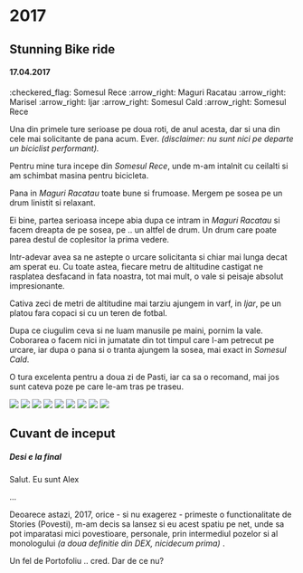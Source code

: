 # 2017
## Stunning Bike ride
#### 17.04.2017

<p class="article route">:checkered_flag: Somesul Rece :arrow_right: Maguri Racatau :arrow_right: Marisel :arrow_right: Ijar :arrow_right: Somesul Cald :arrow_right: Somesul Rece</p>

Una din primele ture serioase pe doua roti, de anul acesta, dar si una din cele mai solicitante de pana acum. Ever. _(disclaimer: nu sunt nici pe departe un biciclist performant)._

Pentru mine tura incepe din _Somesul Rece_, unde m-am intalnit cu ceilalti si am schimbat masina pentru bicicleta.

Pana in _Maguri Racatau_ toate bune si frumoase. Mergem pe sosea pe un drum linistit si relaxant.

Ei bine, partea serioasa incepe abia dupa ce intram in _Maguri Racatau_ si facem dreapta de pe sosea, pe .. un altfel de drum. Un drum care poate parea destul de coplesitor la prima vedere.

Intr-adevar avea sa ne astepte o urcare solicitanta si chiar mai lunga decat am sperat eu. Cu toate astea, fiecare metru de altitudine castigat ne rasplatea desfacand in fata noastra, tot mai mult, o vale si peisaje absolut impresionante.

Cativa zeci de metri de altitudine mai tarziu ajungem in varf, in _Ijar_, pe un platou fara copaci si cu un teren de fotbal.

Dupa ce ciugulim ceva si ne luam manusile pe maini, pornim la vale. Coborarea o facem nici in jumatate din tot timpul care l-am petrecut pe urcare, iar dupa o pana si o tranta ajungem la sosea, mai exact in _Somesul Cald_.

O tura excelenta pentru a doua zi de Pasti, iar ca sa o recomand, mai jos sunt cateva poze pe care le-am tras pe traseu.

![](images/stunning_bike_ride/20170417/IMG_20170417_142330.jpg)
![](images/stunning_bike_ride/20170417/IMG_20170417_142204.jpg)
![](images/stunning_bike_ride/20170417/DSC01347.JPG)
![](images/stunning_bike_ride/20170417/DSC01337.JPG)
![](images/stunning_bike_ride/20170417/IMG_20170417_142204.jpg)
![](images/stunning_bike_ride/20170417/DSC01368.JPG)
![](images/stunning_bike_ride/20170417/DSC01364.JPG)
![](images/stunning_bike_ride/20170417/DSC01362.JPG)
![](images/stunning_bike_ride/20170417/DSC01370.JPG)

## Cuvant de inceput
##### Desi e la final

Salut. Eu sunt Alex

...

Deoarece astazi, 2017, orice - si nu exagerez - primeste o functionalitate de Stories (Povesti), m-am decis sa lansez si eu acest spatiu pe net, unde sa pot imparatasi mici povestioare, personale, prin intermediul pozelor si al monologului _(a doua definitie din DEX, nicidecum prima)_ .

Un fel de Portofoliu .. cred. Dar de ce nu?
